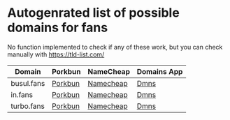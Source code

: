 # Autogenrated list of possible domains for fans

No function implemented to check if any of these work, but you can check manually with https://tld-list.com/

| Domain | Porkbun | NameCheap | Domains App |
|---|---|---|---|
| busul.fans | [Porkbun](https://porkbun.com/checkout/search?prb=e814663da1&tlds=&idnLanguage=&search=search&q=busul.fans) | [Namecheap](https://www.namecheap.com/domains/registration/results/?domain=busul.fans) | [Dmns](https://dmns.app/domains?q=busul.fans) |
| in.fans | [Porkbun](https://porkbun.com/checkout/search?prb=e814663da1&tlds=&idnLanguage=&search=search&q=in.fans) | [Namecheap](https://www.namecheap.com/domains/registration/results/?domain=in.fans) | [Dmns](https://dmns.app/domains?q=in.fans) |
| turbo.fans | [Porkbun](https://porkbun.com/checkout/search?prb=e814663da1&tlds=&idnLanguage=&search=search&q=turbo.fans) | [Namecheap](https://www.namecheap.com/domains/registration/results/?domain=turbo.fans) | [Dmns](https://dmns.app/domains?q=turbo.fans) |
